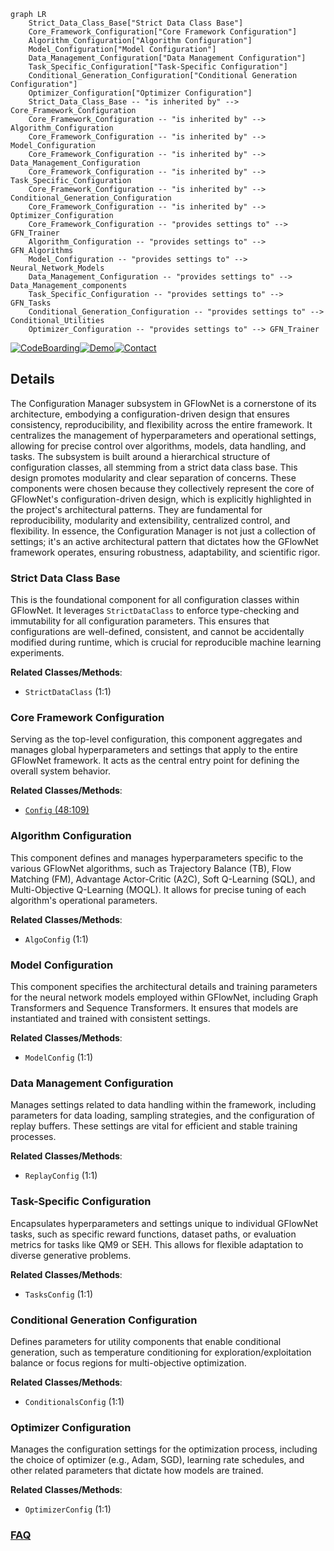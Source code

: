 ```mermaid
graph LR
    Strict_Data_Class_Base["Strict Data Class Base"]
    Core_Framework_Configuration["Core Framework Configuration"]
    Algorithm_Configuration["Algorithm Configuration"]
    Model_Configuration["Model Configuration"]
    Data_Management_Configuration["Data Management Configuration"]
    Task_Specific_Configuration["Task-Specific Configuration"]
    Conditional_Generation_Configuration["Conditional Generation Configuration"]
    Optimizer_Configuration["Optimizer Configuration"]
    Strict_Data_Class_Base -- "is inherited by" --> Core_Framework_Configuration
    Core_Framework_Configuration -- "is inherited by" --> Algorithm_Configuration
    Core_Framework_Configuration -- "is inherited by" --> Model_Configuration
    Core_Framework_Configuration -- "is inherited by" --> Data_Management_Configuration
    Core_Framework_Configuration -- "is inherited by" --> Task_Specific_Configuration
    Core_Framework_Configuration -- "is inherited by" --> Conditional_Generation_Configuration
    Core_Framework_Configuration -- "is inherited by" --> Optimizer_Configuration
    Core_Framework_Configuration -- "provides settings to" --> GFN_Trainer
    Algorithm_Configuration -- "provides settings to" --> GFN_Algorithms
    Model_Configuration -- "provides settings to" --> Neural_Network_Models
    Data_Management_Configuration -- "provides settings to" --> Data_Management_components
    Task_Specific_Configuration -- "provides settings to" --> GFN_Tasks
    Conditional_Generation_Configuration -- "provides settings to" --> Conditional_Utilities
    Optimizer_Configuration -- "provides settings to" --> GFN_Trainer
```

[![CodeBoarding](https://img.shields.io/badge/Generated%20by-CodeBoarding-9cf?style=flat-square)](https://github.com/CodeBoarding/CodeBoarding)[![Demo](https://img.shields.io/badge/Try%20our-Demo-blue?style=flat-square)](https://www.codeboarding.org/demo)[![Contact](https://img.shields.io/badge/Contact%20us%20-%20contact@codeboarding.org-lightgrey?style=flat-square)](mailto:contact@codeboarding.org)

## Details

The Configuration Manager subsystem in GFlowNet is a cornerstone of its architecture, embodying a configuration-driven design that ensures consistency, reproducibility, and flexibility across the entire framework. It centralizes the management of hyperparameters and operational settings, allowing for precise control over algorithms, models, data handling, and tasks. The subsystem is built around a hierarchical structure of configuration classes, all stemming from a strict data class base. This design promotes modularity and clear separation of concerns. These components were chosen because they collectively represent the core of GFlowNet's configuration-driven design, which is explicitly highlighted in the project's architectural patterns. They are fundamental for reproducibility, modularity and extensibility, centralized control, and flexibility. In essence, the Configuration Manager is not just a collection of settings; it's an active architectural pattern that dictates how the GFlowNet framework operates, ensuring robustness, adaptability, and scientific rigor.

### Strict Data Class Base
This is the foundational component for all configuration classes within GFlowNet. It leverages `StrictDataClass` to enforce type-checking and immutability for all configuration parameters. This ensures that configurations are well-defined, consistent, and cannot be accidentally modified during runtime, which is crucial for reproducible machine learning experiments.


**Related Classes/Methods**:

- `StrictDataClass` (1:1)


### Core Framework Configuration
Serving as the top-level configuration, this component aggregates and manages global hyperparameters and settings that apply to the entire GFlowNet framework. It acts as the central entry point for defining the overall system behavior.


**Related Classes/Methods**:

- <a href="https://github.com/recursionpharma/gflownet/blob/trunk/src/gflownet/config.py#L48-L109" target="_blank" rel="noopener noreferrer">`Config` (48:109)</a>


### Algorithm Configuration
This component defines and manages hyperparameters specific to the various GFlowNet algorithms, such as Trajectory Balance (TB), Flow Matching (FM), Advantage Actor-Critic (A2C), Soft Q-Learning (SQL), and Multi-Objective Q-Learning (MOQL). It allows for precise tuning of each algorithm's operational parameters.


**Related Classes/Methods**:

- `AlgoConfig` (1:1)


### Model Configuration
This component specifies the architectural details and training parameters for the neural network models employed within GFlowNet, including Graph Transformers and Sequence Transformers. It ensures that models are instantiated and trained with consistent settings.


**Related Classes/Methods**:

- `ModelConfig` (1:1)


### Data Management Configuration
Manages settings related to data handling within the framework, including parameters for data loading, sampling strategies, and the configuration of replay buffers. These settings are vital for efficient and stable training processes.


**Related Classes/Methods**:

- `ReplayConfig` (1:1)


### Task-Specific Configuration
Encapsulates hyperparameters and settings unique to individual GFlowNet tasks, such as specific reward functions, dataset paths, or evaluation metrics for tasks like QM9 or SEH. This allows for flexible adaptation to diverse generative problems.


**Related Classes/Methods**:

- `TasksConfig` (1:1)


### Conditional Generation Configuration
Defines parameters for utility components that enable conditional generation, such as temperature conditioning for exploration/exploitation balance or focus regions for multi-objective optimization.


**Related Classes/Methods**:

- `ConditionalsConfig` (1:1)


### Optimizer Configuration
Manages the configuration settings for the optimization process, including the choice of optimizer (e.g., Adam, SGD), learning rate schedules, and other related parameters that dictate how models are trained.


**Related Classes/Methods**:

- `OptimizerConfig` (1:1)




### [FAQ](https://github.com/CodeBoarding/GeneratedOnBoardings/tree/main?tab=readme-ov-file#faq)